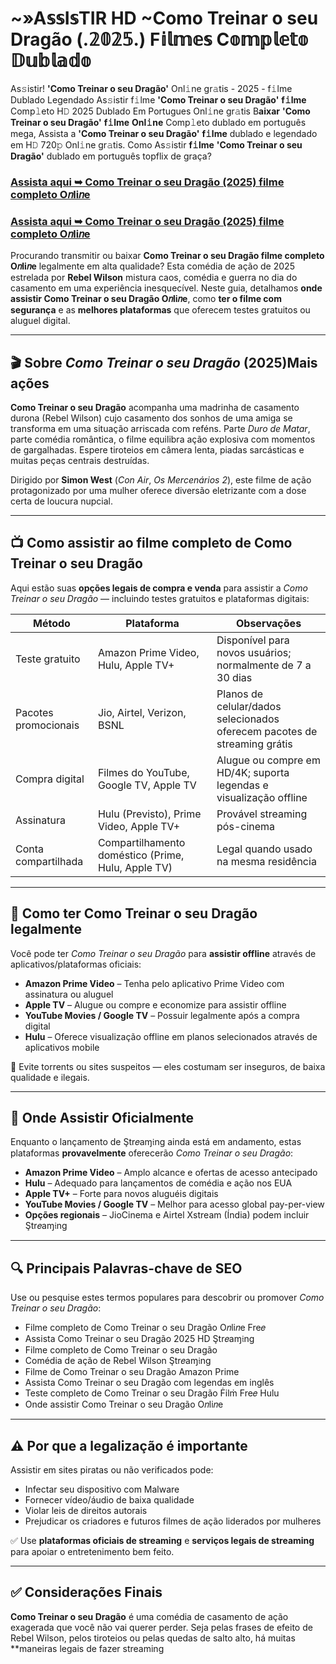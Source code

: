 # **~»A𝕤𝕤I𝕤TIR HD** ~Como Treinar o seu Dragão (.𝟚𝟘𝟚𝟝.) F𝕚𝕝𝕞𝕖𝕤 C𝕠𝕞𝕡𝕝𝕖𝕥𝕠 𝔻𝕦𝕓𝕝𝕒𝕕𝕠

As𝚜istir! **'Como Treinar o seu Dragão'** Onl𝚒ne gr𝚊tis - 2025 - f𝚒lme Dublado Legendado As𝚜istir f𝚒lme **'Como Treinar o seu Dragão'** **f𝚒lme** Comp𝚕eto H𝙳 2025 Dublado Em Portugues Onl𝚒ne gr𝚊tis B**aixar** **'Como Treinar o seu Dragão'** **f𝚒lme** **Onl𝚒ne** Comp𝚕eto dublado em português mega, Assista a **'Como Treinar o seu Dragão'** **f𝚒lme** dublado e legendado em H𝙳 720𝚙 Onl𝚒ne gr𝚊tis. Como As𝚜istir **f𝚒lme** **'Como Treinar o seu Dragão'** dublado em português topflix de graça?

### [Assista aqui ➥ Como Treinar o seu Dragão (2025) filme completo O𝑛li𝑛e](https://t.co/JqzmGacT0l)

### [Assista aqui ➥ Como Treinar o seu Dragão (2025) filme completo O𝑛li𝑛e](https://t.co/wisLmZeu2p)

Procurando transmitir ou baixar **Como Treinar o seu Dragão filme completo O𝑛li𝑛e** legalmente em alta qualidade? Esta comédia de ação de 2025 estrelada por **Rebel Wilson** mistura caos, comédia e guerra no dia do casamento em uma experiência inesquecível. Neste guia, detalhamos **onde assistir Como Treinar o seu Dragão O𝑛li𝑛e**, como **ter o filme com segurança** e as **melhores plataformas** que oferecem testes gratuitos ou aluguel digital.

---

## 🎬 Sobre *Como Treinar o seu Dragão* (2025)Mais ações

**Como Treinar o seu Dragão** acompanha uma madrinha de casamento durona (Rebel Wilson) cujo casamento dos sonhos de uma amiga se transforma em uma situação arriscada com reféns. Parte *Duro de Matar*, parte comédia romântica, o filme equilibra ação explosiva com momentos de gargalhadas. Espere tiroteios em câmera lenta, piadas sarcásticas e muitas peças centrais destruídas.

Dirigido por **Simon West** (*Con Air*, *Os Mercenários 2*), este filme de ação protagonizado por uma mulher oferece diversão eletrizante com a dose certa de loucura nupcial.

---

## 📺 Como assistir ao filme completo de Como Treinar o seu Dragão

Aqui estão suas **opções legais de compra e venda** para assistir a *Como Treinar o seu Dragão* — incluindo testes gratuitos e plataformas digitais:

| **Método** | **Plataforma** | **Observações** |
|--------------------|-----------------------------------------|------------------------------------------------------------------------------|
| Teste gratuito | Amazon Prime Video, Hulu, Apple TV+ | Disponível para novos usuários; normalmente de 7 a 30 dias |
| Pacotes promocionais | Jio, Airtel, Verizon, BSNL | Planos de celular/dados selecionados oferecem pacotes de streaming grátis |
| Compra digital | Filmes do YouTube, Google TV, Apple TV | Alugue ou compre em HD/4K; suporta legendas e visualização offline |
| Assinatura | Hulu (Previsto), Prime Video, Apple TV+ | Provável streaming pós-cinema |
| Conta compartilhada | Compartilhamento doméstico (Prime, Hulu, Apple TV) | Legal quando usado na mesma residência |

---

## 💾 Como ter Como Treinar o seu Dragão legalmente

Você pode ter *Como Treinar o seu Dragão* para **assistir offline** através de aplicativos/plataformas oficiais:

- **Amazon Prime Video** – Tenha pelo aplicativo Prime Video com assinatura ou aluguel
- **Apple TV** – Alugue ou compre e economize para assistir offline
- **YouTube Movies / Google TV** – Possuir legalmente após a compra digital
- **Hulu** – Oferece visualização offline em planos selecionados através de aplicativos mobile

🛑 Evite torrents ou sites suspeitos — eles costumam ser inseguros, de baixa qualidade e ilegais.

---

## 🔗 Onde Assistir Oficialmente

Enquanto o lançamento de Ştr𝑒aɱ𝔦ng ainda está em andamento, estas plataformas **provavelmente** oferecerão *Como Treinar o seu Dragão*:

- **Amazon Prime Video** – Amplo alcance e ofertas de acesso antecipado
- **Hulu** – Adequado para lançamentos de comédia e ação nos EUA
- **Apple TV+** – Forte para novos aluguéis digitais
- **YouTube Movies / Google TV** – Melhor para acesso global pay-per-view
- **Opções regionais** – JioCinema e Airtel Xstream (Índia) podem incluir Ştr𝑒aɱ𝔦ng

---

## 🔍 Principais Palavras-chave de SEO

Use ou pesquise estes termos populares para descobrir ou promover *Como Treinar o seu Dragão*:

- Filme completo de Como Treinar o seu Dragão O𝑛li𝑛e Fre𝑒
- Assista Como Treinar o seu Dragão 2025 HD Ştr𝑒aɱ𝔦ng
- Filme completo de Como Treinar o seu Dragão
- Comédia de ação de Rebel Wilson Ştr𝑒aɱ𝔦ng
- Filme de Como Treinar o seu Dragão Amazon Prime
- Assista Como Treinar o seu Dragão com legendas em inglês
- Teste completo de Como Treinar o seu Dragão Ḟilṁ Fre𝑒 Hulu
- Onde assistir Como Treinar o seu Dragão O𝑛li𝑛e

---

## ⚠️ Por que a legalização é importante

Assistir em sites piratas ou não verificados pode:

- Infectar seu dispositivo com Malware
- Fornecer vídeo/áudio de baixa qualidade
- Violar leis de direitos autorais
- Prejudicar os criadores e futuros filmes de ação liderados por mulheres

✅ Use **plataformas oficiais de streaming** e **serviços legais de streaming** para apoiar o entretenimento bem feito.

---

## ✅ Considerações Finais

**Como Treinar o seu Dragão** é uma comédia de casamento de ação exagerada que você não vai querer perder. Seja pelas frases de efeito de Rebel Wilson, pelos tiroteios ou pelas quedas de salto alto, há muitas **maneiras legais de fazer streaming
